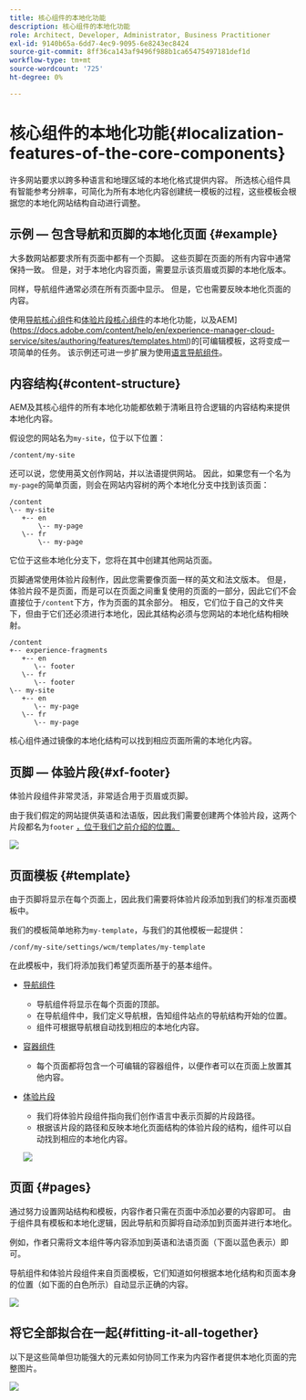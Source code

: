 ```yaml
---
title: 核心组件的本地化功能
description: 核心组件的本地化功能
role: Architect, Developer, Administrator, Business Practitioner
exl-id: 9140b65a-6dd7-4ec9-9095-6e8243ec8424
source-git-commit: 8ff36ca143af9496f988b1ca65475497181def1d
workflow-type: tm+mt
source-wordcount: '725'
ht-degree: 0%

---
```


# 核心组件的本地化功能{#localization-features-of-the-core-components}

许多网站要求以跨多种语言和地理区域的本地化格式提供内容。 所选核心组件具有智能参考分辨率，可简化为所有本地化内容创建统一模板的过程，这些模板会根据您的本地化网站结构自动进行调整。

## 示例 — 包含导航和页脚的本地化页面 {#example}

大多数网站都要求所有页面中都有一个页脚。 这些页脚在页面的所有内容中通常保持一致。 但是，对于本地化内容页面，需要显示该页眉或页脚的本地化版本。

同样，导航组件通常必须在所有页面中显示。 但是，它也需要反映本地化页面的内容。

使用[导航核心组件](/help/components/navigation.md)和[体验片段核心组件](/help/components/experience-fragment.md)的本地化功能，以及AEM](https://docs.adobe.com/content/help/en/experience-manager-cloud-service/sites/authoring/features/templates.html)的[可编辑模板，这将变成一项简单的任务。 该示例还可进一步扩展为使用[语言导航组件](/help/components/language-navigation.md)。

## 内容结构{#content-structure}

AEM及其核心组件的所有本地化功能都依赖于清晰且符合逻辑的内容结构来提供本地化内容。

假设您的网站名为`my-site`，位于以下位置：

```
/content/my-site
```

还可以说，您使用英文创作网站，并以法语提供网站。 因此，如果您有一个名为`my-page`的简单页面，则会在网站内容树的两个本地化分支中找到该页面：

```
/content
\-- my-site
   +-- en
       \-- my-page
   \-- fr
       \-- my-page
```

它位于这些本地化分支下，您将在其中创建其他网站页面。

页脚通常使用体验片段制作，因此您需要像页面一样的英文和法文版本。 但是，体验片段不是页面，而是可以在页面之间重复使用的页面的一部分，因此它们不会直接位于`/content`下方，作为页面的其余部分。 相反，它们位于自己的文件夹下，但由于它们还必须进行本地化，因此其结构必须与您网站的本地化结构相映射。

```
/content
+-- experience-fragments
   +-- en
      \-- footer
   \-- fr
      \-- footer
\-- my-site
   +-- en
      \-- my-page
   \-- fr
      \-- my-page
```

核心组件通过镜像的本地化结构可以找到相应页面所需的本地化内容。

## 页脚 — 体验片段{#xf-footer}

体验片段组件非常灵活，非常适合用于页眉或页脚。

由于我们假定的网站提供英语和法语版，因此我们需要创建两个体验片段，这两个片段都名为`footer` [，位于我们之前介绍的位置。](#content-structure)

![](/help/assets/screen-shot-2019-09-09-11.08.28.png)

## 页面模板 {#template}

由于页脚将显示在每个页面上，因此我们需要将体验片段添加到我们的标准页面模板中。

我们的模板简单地称为`my-template`，与我们的其他模板一起提供：

```
/conf/my-site/settings/wcm/templates/my-template
```

在此模板中，我们将添加我们希望页面所基于的基本组件。

* [导航组件](/help/components/navigation.md)
   * 导航组件将显示在每个页面的顶部。
   * 在导航组件中，我们定义导航根，告知组件站点的导航结构开始的位置。
   * 组件可根据导航根自动找到相应的本地化内容。
* [容器组件](/help/components/container.md)
   * 每个页面都将包含一个可编辑的容器组件，以便作者可以在页面上放置其他内容。
* [体验片段](/help/components/experience-fragment.md)
   * 我们将体验片段组件指向我们创作语言中表示页脚的片段路径。
   * 根据该片段的路径和反映本地化页面结构的体验片段的结构，组件可以自动找到相应的本地化内容。

   ![](/help/assets/screen-shot-2019-09-09-11.20.10.png)

## 页面 {#pages}

通过努力设置网站结构和模板，内容作者只需在页面中添加必要的内容即可。 由于组件具有模板和本地化逻辑，因此导航和页脚将自动添加到页面并进行本地化。

例如，作者只需将文本组件等内容添加到英语和法语页面（下面以蓝色表示）即可。

导航组件和体验片段组件来自页面模板，它们知道如何根据本地化结构和页面本身的位置（如下面的白色所示）自动显示正确的内容。

![](/help/assets/screen-shot-2019-09-09-11.22.14.png)

## 将它全部拟合在一起{#fitting-it-all-together}

以下是这些简单但功能强大的元素如何协同工作来为内容作者提供本地化页面的完整图片。

![](/help/assets/screen-shot-2019-09-09-11.27.58.png)
